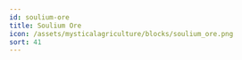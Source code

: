 ```yaml
---
id: soulium-ore
title: Soulium Ore
icon: /assets/mysticalagriculture/blocks/soulium_ore.png
sort: 41
---
```


